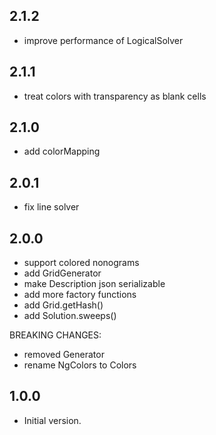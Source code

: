 ## 2.1.2

- improve performance of LogicalSolver

## 2.1.1

- treat colors with transparency as blank cells

## 2.1.0

- add colorMapping

## 2.0.1

- fix line solver

## 2.0.0

- support colored nonograms
- add GridGenerator
- make Description json serializable
- add more factory functions
- add Grid.getHash()
- add Solution.sweeps()

BREAKING CHANGES:
- removed Generator
- rename NgColors to Colors

## 1.0.0

- Initial version.
